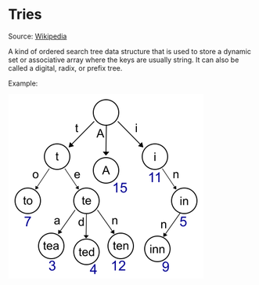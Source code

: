 # Tries
Source: [Wikipedia](https://en.wikipedia.org/wiki/Trie)

A kind of ordered search tree data structure that is used to store a dynamic set or associative array where the keys are usually string.  It can also be called a digital, radix, or prefix tree.

Example:

![trie](trie.png)